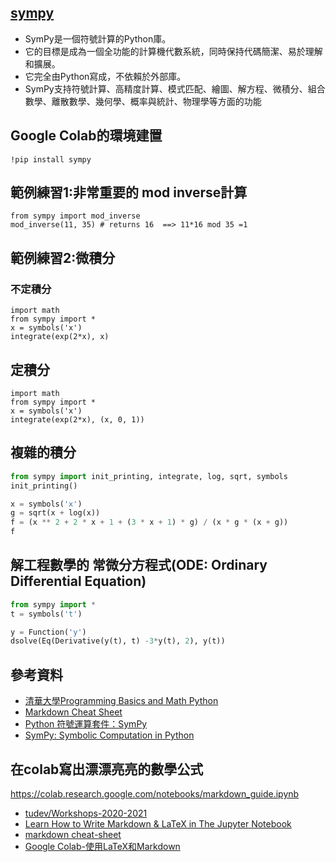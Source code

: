 ## [sympy](https://www.sympy.org/en/index.html)
- SymPy是一個符號計算的Python庫。
- 它的目標是成為一個全功能的計算機代數系統，同時保持代碼簡潔、易於理解和擴展。
- 它完全由Python寫成，不依賴於外部庫。 
- SymPy支持符號計算、高精度計算、模式匹配、繪圖、解方程、微積分、組合數學、離散數學、幾何學、概率與統計、物理學等方面的功能


## Google Colab的環境建置
```
!pip install sympy
```



## 範例練習1:非常重要的 mod inverse計算

```
from sympy import mod_inverse
mod_inverse(11, 35) # returns 16  ==> 11*16 mod 35 =1
```

## 範例練習2:微積分

### 不定積分
```
import math
from sympy import *                                                                                              
x = symbols('x')
integrate(exp(2*x), x)
```
## 定積分
```
import math
from sympy import *                                                                                              
x = symbols('x')
integrate(exp(2*x), (x, 0, 1))
```

## 複雜的積分
```python
from sympy import init_printing, integrate, log, sqrt, symbols
init_printing()

x = symbols('x')
g = sqrt(x + log(x))
f = (x ** 2 + 2 * x + 1 + (3 * x + 1) * g) / (x * g * (x + g))
f
```

## 解工程數學的 常微分方程式(ODE: Ordinary Differential Equation)
```python
from sympy import *                                                                                       
t = symbols('t')

y = Function('y')
dsolve(Eq(Derivative(y(t), t) -3*y(t), 2), y(t))
```
## 參考資料

- [清華大學Programming Basics and Math Python](http://web.ntnu.edu.tw/~tsungwu/Python_DevOps/Part1_Basics&Math/section5_integration.html)
- [Markdown Cheat Sheet](https://zh.wikipedia.org/wiki/SymPy)
- [Python 符號運算套件：SymPy](http://keejko.blogspot.com/2018/11/python-sympy.html)
- [SymPy: Symbolic Computation in Python](https://towardsdatascience.com/sympy-symbolic-computation-in-python-f05f1413adb8)


## 在colab寫出漂漂亮亮的數學公式

https://colab.research.google.com/notebooks/markdown_guide.ipynb

- [tudev/Workshops-2020-2021](https://github.com/tudev/Workshops-2020-2021)
- [Learn How to Write Markdown & LaTeX in The Jupyter Notebook](https://towardsdatascience.com/write-markdown-latex-in-the-jupyter-notebook-10985edb91fd)
- [markdown cheat-sheet](https://www.markdownguide.org/cheat-sheet/)
- [Google Colab-使用LaTeX和Markdown](https://www.youtube.com/watch?v=wsXG_2W84ck)
